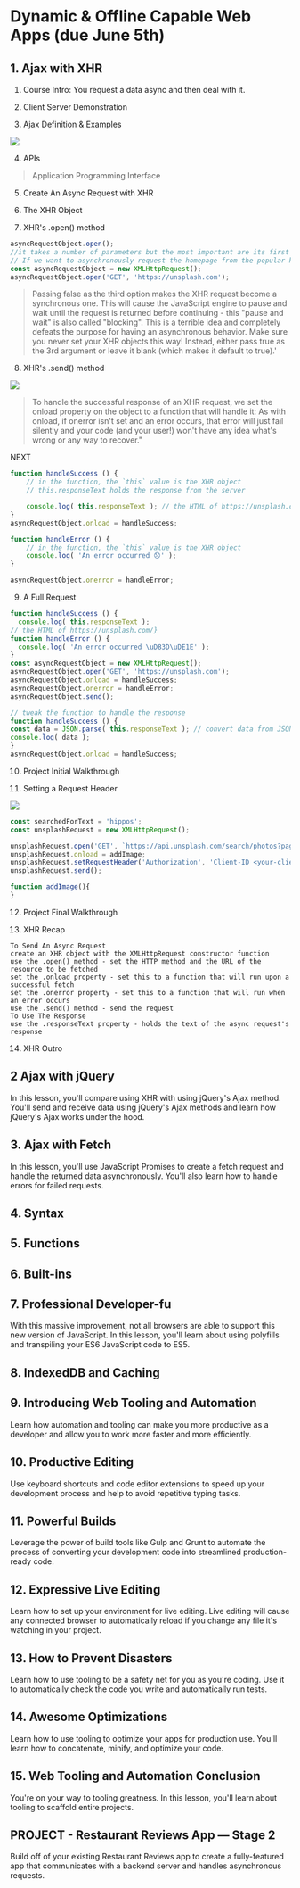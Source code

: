 # Dynamic & Offline Capable Web Apps (due June 5th)

## 1. Ajax with XHR

1. Course Intro: You request a data async and then deal with it.

2. Client Server Demonstration

3. Ajax Definition & Examples

![](./img/1.3.PNG)

4. APIs

> Application Programming Interface

5. Create An Async Request with XHR

6. The XHR Object

7. XHR's .open() method

```javascript
asyncRequestObject.open();
//it takes a number of parameters but the most important are its first two: the HTTP method URL to send the request
// If we want to asynchronously request the homepage from the popular high-res image site, Unsplash, we'd use a GET request and provide the URL:
const asyncRequestObject = new XMLHttpRequest();
asyncRequestObject.open('GET', 'https://unsplash.com');
```
> Passing false as the third option makes the XHR request become a synchronous one. This will cause the JavaScript engine to pause and wait until the request is returned before continuing - this "pause and wait" is also called "blocking". This is a terrible idea and completely defeats the purpose for having an asynchronous behavior. Make sure you never set your XHR objects this way! Instead, either pass true as the 3rd argument or leave it blank (which makes it default to true).'

8. XHR's .send() method

![](./img/1.8.gif)

> To handle the successful response of an XHR request, we set the onload property on the object to a function that will handle it: As with onload, if onerror isn't set and an error occurs, that error will just fail silently and your code (and your user!) won't have any idea what's wrong or any way to recover."

NEXT

```javascript
function handleSuccess () {
    // in the function, the `this` value is the XHR object
    // this.responseText holds the response from the server

    console.log( this.responseText ); // the HTML of https://unsplash.com/
}
asyncRequestObject.onload = handleSuccess;

function handleError () {
    // in the function, the `this` value is the XHR object
    console.log( 'An error occurred 😞' );
}

asyncRequestObject.onerror = handleError;
```

9. A Full Request

```javascript
function handleSuccess () { 
  console.log( this.responseText ); 
// the HTML of https://unsplash.com/}
function handleError () { 
  console.log( 'An error occurred \uD83D\uDE1E' );
}
const asyncRequestObject = new XMLHttpRequest();
asyncRequestObject.open('GET', 'https://unsplash.com');
asyncRequestObject.onload = handleSuccess;
asyncRequestObject.onerror = handleError;
asyncRequestObject.send();

// tweak the function to handle the response
function handleSuccess () {
const data = JSON.parse( this.responseText ); // convert data from JSON to a JavaScript object
console.log( data );
}
asyncRequestObject.onload = handleSuccess;
```

10. Project Initial Walkthrough

11. Setting a Request Header

![](./img/1.11.PNG)


```javascript 
const searchedForText = 'hippos';
const unsplashRequest = new XMLHttpRequest();

unsplashRequest.open('GET', `https://api.unsplash.com/search/photos?page=1&query=${searchedForText}`);
unsplashRequest.onload = addImage;
unsplashRequest.setRequestHeader('Authorization', 'Client-ID <your-client-id>');
unsplashRequest.send();

function addImage(){
}
```
12. Project Final Walkthrough

13. XHR Recap

```
To Send An Async Request
create an XHR object with the XMLHttpRequest constructor function
use the .open() method - set the HTTP method and the URL of the resource to be fetched
set the .onload property - set this to a function that will run upon a successful fetch
set the .onerror property - set this to a function that will run when an error occurs
use the .send() method - send the request
To Use The Response
use the .responseText property - holds the text of the async request's response
```

14. XHR Outro


## 2 Ajax with jQuery
In this lesson, you'll compare using XHR with using jQuery's Ajax method. You'll send and receive data using jQuery's Ajax methods and learn how jQuery's Ajax works under the hood.

## 3. Ajax with Fetch
In this lesson, you'll use JavaScript Promises to create a fetch request and handle the returned data asynchronously. You'll also learn how to handle errors for failed requests.

## 4. Syntax

## 5. Functions

## 6. Built-ins

## 7. Professional Developer-fu
With this massive improvement, not all browsers are able to support this new version of JavaScript. In this lesson, you'll learn about using polyfills and transpiling your ES6 JavaScript code to ES5.

## 8. IndexedDB and Caching

## 9. Introducing Web Tooling and Automation
Learn how automation and tooling can make you more productive as a developer and allow you to work more faster and more efficiently.

## 10. Productive Editing
Use keyboard shortcuts and code editor extensions to speed up your development process and help to avoid repetitive typing tasks.

## 11. Powerful Builds
Leverage the power of build tools like Gulp and Grunt to automate the process of converting your development code into streamlined production-ready code.

## 12. Expressive Live Editing
Learn how to set up your environment for live editing. Live editing will cause any connected browser to automatically reload if you change any file it's watching in your project.

## 13. How to Prevent Disasters
Learn how to use tooling to be a safety net for you as you're coding. Use it to automatically check the code you write and automatically run tests.

## 14. Awesome Optimizations
Learn how to use tooling to optimize your apps for production use. You'll learn how to concatenate, minify, and optimize your code.

## 15. Web Tooling and Automation Conclusion
You're on your way to tooling greatness. In this lesson, you'll learn about tooling to scaffold entire projects.

## PROJECT - Restaurant Reviews App — Stage 2
Build off of your existing Restaurant Reviews app to create a fully-featured app that communicates with a backend server and handles asynchronous requests.
